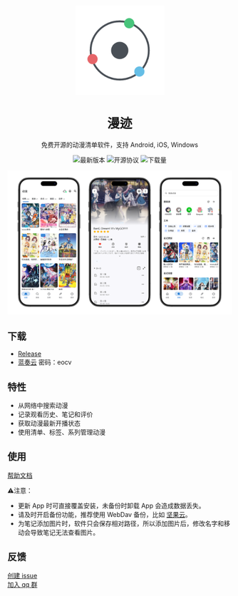 <div align="center">
  <img width="200" src="./assets/images/logo-round.png" alt="漫迹"/>
</div>

<h1 align="center">漫迹</h1>

<p align="center">免费开源的动漫清单软件，支持 Android, iOS, Windows</p>

<div align="center">

![最新版本](https://img.shields.io/github/v/release/linyi102/anime_trace) ![开源协议](https://img.shields.io/github/license/linyi102/anime_trace) ![下载量](https://img.shields.io/github/downloads/linyi102/anime_trace/total)

</div>

<img alt="screenshot" src="./assets/images/screenshot.png" />

## 下载

- [Release](https://github.com/linyi102/anime_trace/releases/latest)
- [蓝奏云](https://wwc.lanzouw.com/b01uyqcrg?password=eocv) 密码：eocv

## 特性

- 从网络中搜索动漫
- 记录观看历史、笔记和评价
- 获取动漫最新开播状态
- 使用清单、标签、系列管理动漫

## 使用
[帮助文档](https://www.yuque.com/linyi517/fzfxr0)

⚠️注意：
- 更新 App 时可直接覆盖安装，未备份时卸载 App 会造成数据丢失。
- 请及时开启备份功能，推荐使用 WebDav 备份，比如 [坚果云](https://help.jianguoyun.com/?p=2064)。
- 为笔记添加图片时，软件只会保存相对路径，所以添加图片后，修改名字和移动会导致笔记无法查看图片。

## 反馈

[创建 issue](https://github.com/linyi102/anime_trace/issues/new)
<br>
[加入 qq 群](https://qun.qq.com/universal-share/share?ac=1&authKey=%2Bi9VFwcCiXfXzhBlt4ac%2Bt51fbGLQIUcNc2C9D7spE7ftJ1ll60Rs722S8sdssJc&busi_data=eyJncm91cENvZGUiOiI0MTQyMjY5MDgiLCJ0b2tlbiI6IktqdkdtcS9DRTkrblgyQ2RXUEYyRytTeUUxeUJaQjdSV2FsWVdpVndXaTB5eEtIcmQ5Z2s4b05wU3VObUNzdzkiLCJ1aW4iOiIxMTU4MDI5MjcxIn0%3D&data=HvhcClj3Y226xhTZer9EeSJBySGTZzuo296fAiXAxzD88nTPH6Zs-L1UNpAjQ9PsOxVrRJqg2mxv-_GHEZiBOQ&svctype=4&tempid=h5_group_info)
